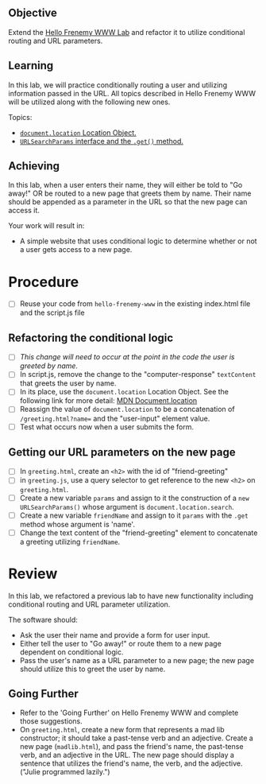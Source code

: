 ## Objective

Extend the [Hello Frenemy WWW Lab](https://github.com/uprighted-learners/unit-4-hello-frenemy-www/tree/solution) and refactor it to utilize conditional routing and URL parameters.

## Learning

In this lab, we will practice conditionally routing a user and utilizing information passed in the URL. All topics described in Hello Frenemy WWW will be utilized along with the following new ones.

Topics:

- [`document.location` Location Object.](https://developer.mozilla.org/en-US/docs/Web/API/Document/location)
- [`URLSearchParams` interface and the `.get()` method.](https://developer.mozilla.org/en-US/docs/Web/API/URLSearchParams)

## Achieving

In this lab, when a user enters their name, they will either be told to "Go away!" OR be routed to a new page that greets them by name. Their name should be appended as a parameter in the URL so that the new page can access it.

Your work will result in:

- A simple website that uses conditional logic to determine whether or not a user gets access to a new page.

# Procedure

- [ ] Reuse your code from `hello-frenemy-www` in the existing index.html file and the script.js file

## Refactoring the conditional logic

- [ ] _This change will need to occur at the point in the code the user is greeted by name._
- [ ]   In script.js, remove the change to the "computer-response" `textContent` that greets the user by name.
- [ ] In its place, use the `document.location` Location Object. See the following link for more detail: [MDN Document.location](https://developer.mozilla.org/en-US/docs/Web/API/Document/location)
- [ ] Reassign the value of `document.location` to be a concatenation of `/greeting.html?name=` and the "user-input" element value.
- [ ] Test what occurs now when a user submits the form.

## Getting our URL parameters on the new page

- [ ] In `greeting.html`, create an `<h2>` with the id of "friend-greeting"
- [ ] in `greeting.js`, use a query selector to get reference to the new `<h2>` on `greeting.html`.
- [ ] Create a new variable `params` and assign to it the construction of a  `new URLSearchParams()` whose argument is `document.location.search`.
- [ ] Create a new variable `friendName` and assign to it `params` with the `.get` method whose argument is 'name'.
- [ ] Change the text content of the "friend-greeting" element to concatenate a greeting utilizing `friendName`.

# Review

In this lab, we refactored a previous lab to have new functionality including conditional routing and URL parameter utilization.

The software should:

- Ask the user their name and provide a form for user input.
- Either tell the user to "Go away!" or route them to a new page dependent on conditional logic.
- Pass the user's name as a URL parameter to a new page; the new page should utilize this to greet the user by name.

## Going Further

- Refer to the 'Going Further' on Hello Frenemy WWW and complete those suggestions.
- On `greeting.html`, create a new form that represents a mad lib constructor; it should take a past-tense verb and an adjective. Create a new page (`madlib.html`), and pass the friend's name, the past-tense verb, and an adjective in the URL. The new page should display a sentence that utilizes the friend's name, the verb, and the adjective. ("Julie programmed lazily.")

